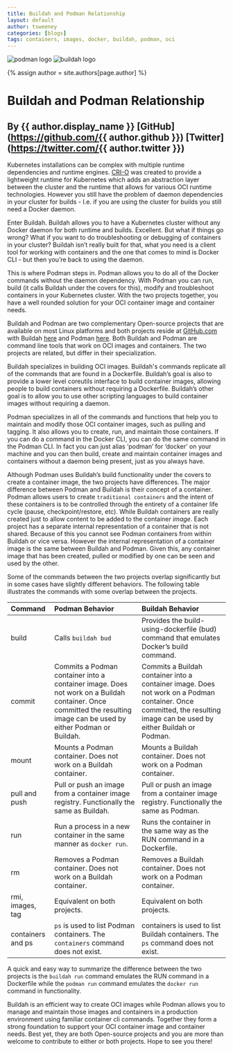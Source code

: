 ```yaml
---
title: Buildah and Podman Relationship
layout: default
author: tsweeney
categories: [blogs]
tags: containers, images, docker, buildah, podman, oci
---
```

![podman logo](https://podman.io/images/podman.svg)
![buildah logo](https://buildah.io/images/buildah.png)

{% assign author = site.authors[page.author] %}
# Buildah and Podman Relationship
## By {{ author.display_name }} [GitHub](https://github.com/{{ author.github }}) [Twitter](https://twitter.com/{{ author.twitter }})

Kubernetes installations can be complex with multiple runtime dependencies and runtime engines.  [CRI-O](http://cri-o.io/) was created to provide a lightweight runtime for Kubernetes which adds an abstraction layer between the cluster and the runtime that allows for various OCI runtime technologies.  However you still have the problem of daemon dependencies in your cluster for builds - I.e. if you are using the cluster for builds you still need a Docker daemon.

Enter Buildah.  Buildah allows you to have a Kubernetes cluster without any Docker daemon for both runtime and builds.  Excellent. But what if things go wrong? What if you want to do troubleshooting or debugging of containers in your cluster?  Buildah isn’t really built for that, what you need is a client tool for working with containers and the one that comes to mind is Docker CLI - but then you’re back to using the daemon.  

This is where Podman steps in.  Podman allows you to do all of the Docker commands without the daemon dependency.  With Podman you can run, build (it calls Buildah under the covers for this), modify and troubleshoot containers in your Kubernetes cluster.  With the two projects together, you have a well rounded solution for your OCI container image and container needs.

<!--readmore-->
Buildah and Podman are two complementary Open-source projects that are available on
most Linux platforms and both projects reside at [GitHub.com](https://github.com)
with Buildah [here](https://github.com/containers/buildah) and Podman [here](https://github.com/containers/podman).  Both Buildah and Podman are command line tools that work on OCI images and containers.  The two projects are related, but differ in their specialization.

Buildah specializes in building OCI images.  Buildah's commands replicate all
of the commands that are found in a Dockerfile. Buildah’s goal is also to provide a lower level coreutils interface to build container images, allowing people to build containers without requiring a Dockerfile.  Buildah’s other goal is to allow you to use other scripting languages to build container images without requiring a daemon.

Podman specializes in all of the commands and functions that help you to maintain and modify those OCI container images, such as pulling and tagging.  It also allows you to create, run, and maintain those containers. If you can do a command in the Docker CLI, you can do the same command in the Podman CLI.  In fact you can just alias ‘podman’ for ‘docker’ on your machine and you can then build, create and maintain container images and containers without a daemon being present, just as you always have.

Although Podman uses Buildah’s build functionality under the covers to create a container image, the two projects have differences.  The major difference between Podman and Buildah is their concept of a container. Podman allows users to create `traditional containers` and the intent of these containers is to be controlled through the entirety of a container life cycle (pause, checkpoint/restore, etc).  While Buildah containers are really created just to allow content to be added to the container *image*.  Each project has a separate internal representation of a container that is not shared.  Because of this you cannot see Podman containers from within Buildah or vice versa. However the internal representation of a container image is the same between Buildah and Podman.  Given this, any container image that has been created, pulled or modified by one can be seen and used by the other.

Some of the commands between the two projects overlap significantly but in some cases have slightly different behaviors.  The following table illustrates the commands with some overlap between the projects.

| Command  | Podman Behavior  | Buildah Behavior |
| :--------------- | :-------------------------- | :------------------------ |
| build          | Calls `buildah bud` | Provides the build-using-dockerfile (bud) command that emulates Docker’s build command. |
| commit      | Commits a Podman container into a container image.  Does not work on a Buildah container. Once committed the resulting image can be used by either Podman or Buildah. |  Commits a Buildah container into a container image. Does not work on a Podman container. Once committed, the resulting image can be used by either Buildah or Podman.|
| mount       | Mounts a Podman container.  Does not work on a Buildah container.  | Mounts a Buildah container. Does not work on a Podman container. |
| pull and push | Pull or push an image from a container  image registry. Functionally the same as Buildah. | Pull or push an image from a container  image registry. Functionally the same as Podman. |
| run             | Run a process in a new container in the same manner as `docker run`. | Runs the container in the same way as the RUN command in a Dockerfile. |
| rm              | Removes a Podman container.  Does not work on a Buildah container.  | Removes a Buildah container. Does not work on a Podman container. |
| rmi, images, tag | Equivalent on both projects. | Equivalent on both projects. |
| containers and ps | `ps` is used to list Podman containers.  The `containers` command does not exist. | containers is used to list Buildah containers.  The `ps` command does not exist. |

A quick and easy way to summarize the difference between the two projects is the `buildah run` command emulates the RUN command in a Dockerfile while the `podman run` command emulates the `docker run` command in functionality. 

Buildah is an efficient way to create OCI images while Podman allows you to manage and maintain those images and containers in a production environment using familiar container cli commands.  Together they form a strong foundation to support your OCI container image and container needs. Best yet, they are both Open-source projects and you are more than welcome to contribute to either or both projects.  Hope to see you there!
